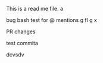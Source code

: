 This is a read me file.
a

bug bash test for @ mentions
g
fl
g
x


PR changes


test commita

dcvsdv
